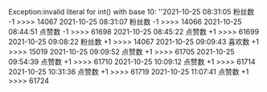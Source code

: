 Exception:invalid literal for int() with base 10: ''2021-10-25  08:31:05   粉丝数 -1 >>>> 14067
2021-10-25  08:31:07   粉丝数 -1 >>>> 14066
2021-10-25  08:44:51   点赞数 -1 >>>> 61698
2021-10-25  08:45:22   点赞数 +1 >>>> 61699
2021-10-25  09:08:22   粉丝数 +1 >>>> 14067
2021-10-25  09:09:43   喜欢数 +1 >>>> 15019
2021-10-25  09:09:52   点赞数 +1 >>>> 61705
2021-10-25  09:54:39   点赞数 +1 >>>> 61710
2021-10-25  10:09:12   点赞数 +1 >>>> 61714
2021-10-25  10:31:36   点赞数 +1 >>>> 61719
2021-10-25  11:07:41   点赞数 +1 >>>> 61724
